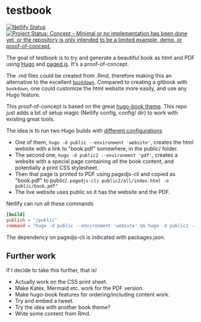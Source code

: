 
# testbook

<!-- badges: start -->
[![Netlify Status](https://api.netlify.com/api/v1/badges/9a2052c9-6b2c-42b2-bc92-32715076e447/deploy-status)](https://app.netlify.com/sites/hugo-pagedjs-book/deploys)
[![Project Status: Concept – Minimal or no implementation has been done yet, or the repository is only intended to be a limited example, demo, or proof-of-concept.](https://www.repostatus.org/badges/latest/concept.svg)](https://www.repostatus.org/#concept)
<!-- badges: end -->

The goal of testbook is to try and generate a beautiful book as html and PDF using [Hugo](https://gohugo.io/) and [paged.js](https://www.pagedjs.org/). 
It's a proof-of-concept.

The .md files could be created from .Rmd, therefore making this an alternative to the excellent [`bookdown`](https://github.com/rstudio/bookdown).
Compared to creating a gitbook with `bookdown`, one could customize the html website more easily, and use any Hugo feature.

This proof-of-concept is based on the great [hugo-book theme](https://github.com/alex-shpak/hugo-book). 
This repo just adds a bit of setup magic (Netlify config, config/ dir) to work with existing great tools.

The idea is to run two Hugo builds with [different configurations](https://gohugo.io/getting-started/configuration/)

* One of them, `hugo -d public --environment 'website'`, creates the html website with a link to "book.pdf" somewhere, in the public/ folder.
* The second one, `hugo -d public2 --environment 'pdf'`, creates a website with a special page containing _all_ the book content, and potentially a print CSS stylesheet.
* Then that page is printed to PDF using pagedjs-cli and copied as "book.pdf" to public/. `pagedjs-cli public2/all/index.html -o public/book.pdf"`
* The live website uses public so it has the website and the PDF.

Netlify can run all these commands

```toml
[build]
publish = "/public"
command = "hugo -d public --environment 'website' && hugo -d public2 --environment 'pdf' && pagedjs-cli public2/all/index.html -o public/book.pdf"
```

The dependency on pagedjs-cli is indicated with packages.json.

## Further work

If I decide to take this further, that is!

* Actually work on the CSS print sheet.
* Make Katex, Mermaid etc. work for the PDF version.
* Make hugo-book features for ordering/including content work.
* Try and embed a tweet.
* Try the idea with another book theme?
* Write some content from Rmd.


